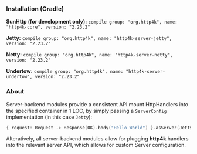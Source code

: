 ### Installation (Gradle)
**SunHttp (for development only):** ```compile group: "org.http4k", name: "http4k-core", version: "2.23.2"```

**Jetty:** ```compile group: "org.http4k", name: "http4k-server-jetty", version: "2.23.2"```

**Netty:** ```compile group: "org.http4k", name: "http4k-server-netty", version: "2.23.2"```

**Undertow:** ```compile group: "org.http4k", name: "http4k-server-undertow", version: "2.23.2"```

### About
Server-backend modules provide a consistent API mount HttpHandlers into the specified container in 1 LOC, by simply passing a `ServerConfig` implementation (in this case `Jetty`):

```kotlin
{ request: Request -> Response(OK).body("Hello World") }.asServer(Jetty(8000)).start().block()
```
Alteratively, all server-backend modules allow for plugging **http4k** handlers into the relevant server API, which allows for custom Server configuration.
